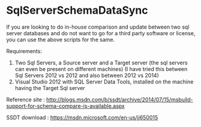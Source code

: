 # SqlServerSchemaDataSync
If you are looking to do in-house comparison and update between two sql server databases and do not want to go for a third party software or license, you can use the above scripts for the same.

Requirements:
1. Two Sql Servers, a Source server and a Target server (the sql servers can even be present on different machines)
   (I have tried this between Sql Servers 2012 vs 2012 and also between 2012 vs 2014)
2. Visual Studio 2012 with SQL Server Data Tools, installed on the machine having the Target Sql server

Reference site : http://blogs.msdn.com/b/ssdt/archive/2014/07/15/msbuild-support-for-schema-compare-is-available.aspx


SSDT download : https://msdn.microsoft.com/en-us/jj650015
